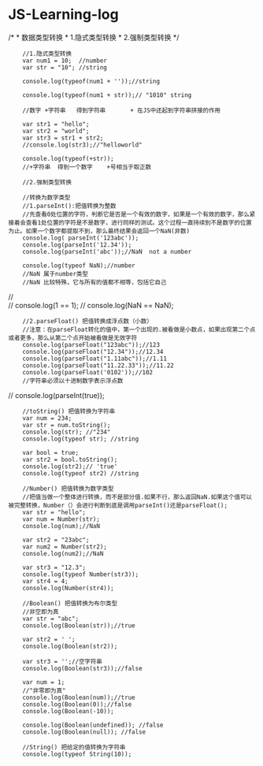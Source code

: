 # JS-Learning-log
/*
		 * 数据类型转换
		 * 1.隐式类型转换
		 * 2.强制类型转换
		*/
		
		//1.隐式类型转换
		var num1 = 10;  //number
		var str = "10"; //string
		
		console.log(typeof(num1 + ''));//string
		
		console.log(typeof(num1 + str));// "1010" string
		
		//数字 +字符串   得到字符串       + 在JS中还起到字符串拼接的作用
		
		var str1 = "hello";
		var str2 = "world";
		var str3 = str1 + str2;
		//console.log(str3);//"helloworld"
		
		console.log(typeof(+str));
		//+字符串  得到一个数字    +号相当于取正数
		
		//2.强制类型转换
		
		//转换为数字类型
		//1.parseInt():把值转换为整数
		//先查看0处位置的字符，判断它是否是一个有效的数字，如果是一个有效的数字，那么紧接着会查看1处位置的字符是不是数字，进行同样的测试。这个过程一直持续到不是数字的位置为止。如果一个数字都提取不到，那么最终结果会返回一个NaN(非数)
		console.log( parseInt('123abc'));
		console.log(parseInt('12.34'));
		console.log(parseInt('abc'));//NaN  not a number
		
		console.log(typeof NaN);//number 
		//NaN 属于number类型
		//NaN 比较特殊，它与所有的值都不相等，包括它自己
//		
//		console.log(1 == 1);
//		console.log(NaN == NaN);

		//2.parseFloat() 把值转换成浮点数（小数）
		//注意：在parseFloat转化的值中，第一个出现的.被看做是小数点，如果出现第二个点或者更多，那么从第二个点开始被看做是无效字符
		console.log(parseFloat("123abc"));//123
		console.log(parseFloat("12.34"));//12.34
		console.log(parseFloat("1.11abc"));//1.11
		console.log(parseFloat("11.22.33"));//11.22
		console.log(parseFloat('0102'));//102
		//字符串必须以十进制数字表示浮点数
		
//		console.log(parseInt(true));

		//toString() 把值转换为字符串
		var num = 234;
		var str = num.toString();
		console.log(str); //"234"
		console.log(typeof str); //string
		
		var bool = true;
		var str2 = bool.toString();
		console.log(str2);// 'true'
		console.log(typeof str2) //string
		
		//Number() 把值转换为数字类型
		//把值当做一个整体进行转换，而不是部分值.如果不行，那么返回NaN.如果这个值可以被完整转换，Number（）会进行判断到底是调用parseInt()还是parseFloat();
		var str = "hello";
		var num = Number(str);
		console.log(num);//NaN
		
		var str2 = "23abc";
		var num2 = Number(str2);
		console.log(num2);//NaN
		
		var str3 = "12.3";
		console.log(typeof Number(str3));
		var str4 = 4;
		console.log(Number(str4));
		
		//Boolean() 把值转换为布尔类型
		//非空即为真
		var str = "abc";
		console.log(Boolean(str));//true
		
		var str2 = ' ';
		console.log(Boolean(str2));
		
		var str3 = '';//空字符串
		console.log(Boolean(str3));//false 
		
		var num = 1;
		//"非零即为真"
		console.log(Boolean(num));//true
		console.log(Boolean(0));//false
		console.log(Boolean(-10));
		
		console.log(Boolean(undefined)); //false
		console.log(Boolean(null)); //false
		
		//String() 把给定的值转换为字符串
		console.log(typeof String(10));
		
